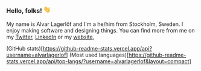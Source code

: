 ### Hello, folks! <img src="https://raw.githubusercontent.com/alvarlagerlof/alvarlagerlof/main/wave.gif" width="20px">

My name is Alvar Lagerlöf and I'm a he/him from Stockholm, Sweden. I enjoy making software and designing things. You can find more from me on my [Twitter](https://twitter.com/alvarlagerlof), [LinkedIn](https://linkedin.com/in/alvarlagerlof) or my [website](https://alvar.dev), 

(GitHub stats)[https://github-readme-stats.vercel.app/api?username=alvarlagerlof]
(Most used languages)[https://github-readme-stats.vercel.app/api/top-langs/?username=alvarlagerlof&layout=compact]
